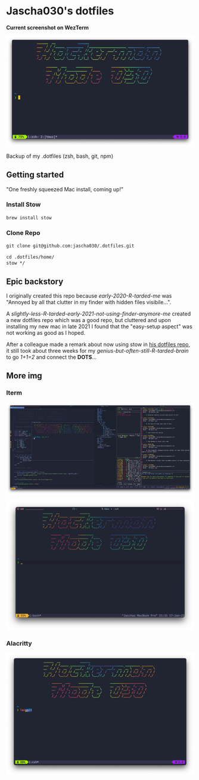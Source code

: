 # Jascha030's dotfiles

**Current screenshot on WezTerm**

![WezTerm home](https://github.com/jascha030/.dotfiles/blob/main/util/img/term-home-wezterm.png?raw=true)

Backup of my .dotfiles (zsh, bash, git, npm)

## Getting started

"One freshly squeezed Mac install, coming up!"

### Install Stow

```shell
brew install stow
```

### Clone Repo

```shell
git clone git@github.com:jascha030/.dotfiles.git
```

```shell
cd .dotfiles/home/
stow */
```

## Epic backstory

I originally created this repo because _early-2020-R-tarded-me_ was "Annoyed by all that clutter in my finder with hidden files visibile...".

A _slightly-less-R-tarded-early-2021-not-using-finder-anymore-me_ created a new dotfiles repo which was a good repo, but cluttered and upon installing my new mac in late 2021 I found that the "easy-setup aspect" was not working as good as I hoped.

After a colleague made a remark about now using stow in [his dotfiles repo](https://github.com/V1RE/dotfiles), it still took about three weeks for my _genius-but-often-still-R-tarded-brain_ to go _1+1=2_ and connect the **DOTS**... 

## More img

### Iterm

![terminal in action](https://github.com/jascha030/.dotfiles/blob/main/util/img/nvim-tmux-lazygit-iterm.png?raw=true)

![iTerm home](https://github.com/jascha030/.dotfiles/blob/main/util/img/term-home-iterm.png?raw=true)

### Alacritty

![Alacritty home](https://github.com/jascha030/.dotfiles/blob/main/util/img/term-home-alacritty.png?raw=true)

